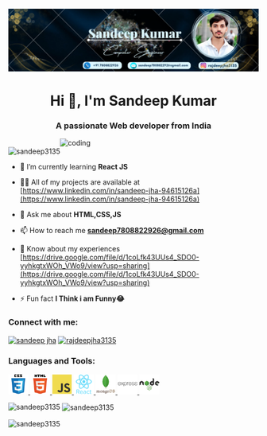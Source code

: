 ![Logo](https://github.com/sandeep3135/sandeep3135/blob/main/SandeepBanner.png)
<h1 align="center">Hi 👋, I'm Sandeep Kumar</h1>
<h3 align="center">A passionate Web developer from India</h3>
<img align="right" alt="coding" width="400px" src="https://camo.githubusercontent.com/7de37139d0b4c1ce40865e799b446c0e963a3dd8fb68d239707237c40604fa3d/68747470733a2f2f63646e2e6472696262626c652e636f6d2f75736572732f3733303730332f73637265656e73686f74732f363538313234332f6176656e746f2e676966">

<p align="left"> <img src="https://komarev.com/ghpvc/?username=sandeep3135&label=Profile%20views&color=0e75b6&style=flat" alt="sandeep3135" /> </p>

- 🌱 I’m currently learning **React JS**

- 👨‍💻 All of my projects are available at [https://www.linkedin.com/in/sandeep-jha-94615126a](https://www.linkedin.com/in/sandeep-jha-94615126a)

- 💬 Ask me about **HTML,CSS,JS**

- 📫 How to reach me **sandeep7808822926@gmail.com**

- 📄 Know about my experiences [https://drive.google.com/file/d/1coLfk43UUs4_SDO0-yyhkgtxWOh_VWo9/view?usp=sharing](https://drive.google.com/file/d/1coLfk43UUs4_SDO0-yyhkgtxWOh_VWo9/view?usp=sharing)

- ⚡ Fun fact **I Think i am Funny😂**

<h3 align="left">Connect with me:</h3>
<p align="left">
<a href="https://linkedin.com/in/sandeep jha" target="blank"><img align="center" src="https://raw.githubusercontent.com/rahuldkjain/github-profile-readme-generator/master/src/images/icons/Social/linked-in-alt.svg" alt="sandeep jha" height="30" width="40" /></a>
<a href="https://instagram.com/rajdeepjha3135" target="blank"><img align="center" src="https://raw.githubusercontent.com/rahuldkjain/github-profile-readme-generator/master/src/images/icons/Social/instagram.svg" alt="rajdeepjha3135" height="30" width="40" /></a>
</p>

<h3 align="left">Languages and Tools:</h3>
<p align="left"> <a href="https://www.w3schools.com/css/" target="_blank" rel="noreferrer"> <img src="https://raw.githubusercontent.com/devicons/devicon/master/icons/css3/css3-original-wordmark.svg" alt="css3" width="40" height="40"/> </a> <a href="https://www.w3.org/html/" target="_blank" rel="noreferrer"> <img src="https://raw.githubusercontent.com/devicons/devicon/master/icons/html5/html5-original-wordmark.svg" alt="html5" width="40" height="40"/> </a> <a href="https://developer.mozilla.org/en-US/docs/Web/JavaScript" target="_blank" rel="noreferrer"> <img src="https://raw.githubusercontent.com/devicons/devicon/master/icons/javascript/javascript-original.svg" alt="javascript" width="40" height="40"/> </a> <a href="https://reactjs.org/" target="_blank" rel="noreferrer"> <img src="https://raw.githubusercontent.com/devicons/devicon/master/icons/react/react-original-wordmark.svg" alt="react" width="40" height="40"/> </a> <a href="https://www.mongodb.com/" target="_blank" rel="noreferrer">
  <img src="https://raw.githubusercontent.com/devicons/devicon/master/icons/mongodb/mongodb-original-wordmark.svg" alt="mongodb" width="40" height="40"/>
</a>
<a href="https://expressjs.com/" target="_blank" rel="noreferrer">
  <img src="https://raw.githubusercontent.com/devicons/devicon/master/icons/express/express-original-wordmark.svg" alt="express" width="40" height="40"/>
</a>
<a href="https://nodejs.org/" target="_blank" rel="noreferrer">
  <img src="https://raw.githubusercontent.com/devicons/devicon/master/icons/nodejs/nodejs-original-wordmark.svg" alt="nodejs" width="40" height="40"/>
</a>
</p>

<p><img align="left" src="https://github-readme-stats.vercel.app/api/top-langs?username=sandeep3135&show_icons=true&locale=en&layout=compact" alt="sandeep3135" /></p>

<p>&nbsp;<img align="center" src="https://github-readme-stats.vercel.app/api?username=sandeep3135&show_icons=true&locale=en" alt="sandeep3135" /></p>

<p><img align="center" src="https://github-readme-streak-stats.herokuapp.com/?user=sandeep3135&" alt="sandeep3135" /></p>
